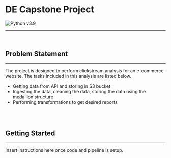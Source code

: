 <summary>
    <h1 style="border-bottom: none">DE Capstone Project</h1>
</summary>

![Python v3.9](https://img.shields.io/badge/python-v3.9-blue)
<hr>
<br>

## Problem Statement
<hr>

The project is designed to perform clickstream analysis for an e-commerce website. The tasks included in this analysis are listed below.
* Getting data from API and storing in S3 bucket
* Ingesting the data, cleaning the data, storing the data using the medallion structure
* Performing transformations to get desired reports

<br>
<br>

## Getting Started
<hr>
Insert instructions here once code and pipeline is setup.